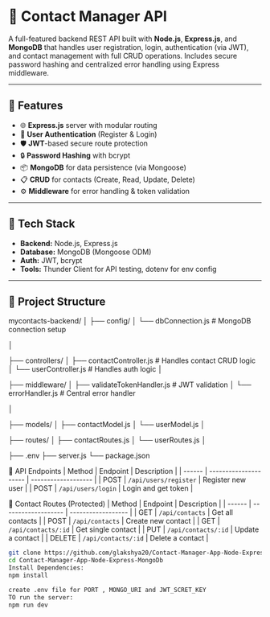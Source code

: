 # 📇 Contact Manager API

A full-featured backend REST API built with **Node.js**, **Express.js**, and **MongoDB** that handles user registration, login, authentication (via JWT), and contact management with full CRUD operations. Includes secure password hashing and centralized error handling using Express middleware.

---

## 🚀 Features

- 🌐 **Express.js** server with modular routing
- 🔐 **User Authentication** (Register & Login)
- 🛡️ **JWT**-based secure route protection
- 🔒 **Password Hashing** with bcrypt
- 📦 **MongoDB** for data persistence (via Mongoose)
- 📋 **CRUD** for contacts (Create, Read, Update, Delete)
- ⚙️ **Middleware** for error handling & token validation
- ---

## 🧱 Tech Stack

- **Backend:** Node.js, Express.js
- **Database:** MongoDB (Mongoose ODM)
- **Auth:** JWT, bcrypt
- **Tools:** Thunder Client for API testing, dotenv for env config

---
## 📁 Project Structure

mycontacts-backend/
│
├── config/
│ └── dbConnection.js # MongoDB connection setup

│

├── controllers/
│ ├── contactController.js # Handles contact CRUD logic
│ └── userController.js # Handles auth logic
│

├── middleware/
│ ├── validateTokenHandler.js # JWT validation
│ └── errorHandler.js # Central error handler

│

├── models/
│ ├── contactModel.js
│ └── userModel.js
│

├── routes/
│ ├── contactRoutes.js
│ └── userRoutes.js
│

├── .env
├── server.js
└── package.json

📮 API Endpoints
| Method | Endpoint              | Description         |
| ------ | --------------------- | ------------------- |
| POST   | `/api/users/register` | Register new user   |
| POST   | `/api/users/login`    | Login and get token |

📇 Contact Routes (Protected)
| Method | Endpoint            | Description        |
| ------ | ------------------- | ------------------ |
| GET    | `/api/contacts`     | Get all contacts   |
| POST   | `/api/contacts`     | Create new contact |
| GET    | `/api/contacts/:id` | Get single contact |
| PUT    | `/api/contacts/:id` | Update a contact   |
| DELETE | `/api/contacts/:id` | Delete a contact   |





```bash
git clone https://github.com/glakshya20/Contact-Manager-App-Node-Express-MongoDb
cd Contact-Manager-App-Node-Express-MongoDb
Install Dependencies:
npm install

create .env file for PORT , MONGO_URI and JWT_SCRET_KEY
TO run the server:
npm run dev


